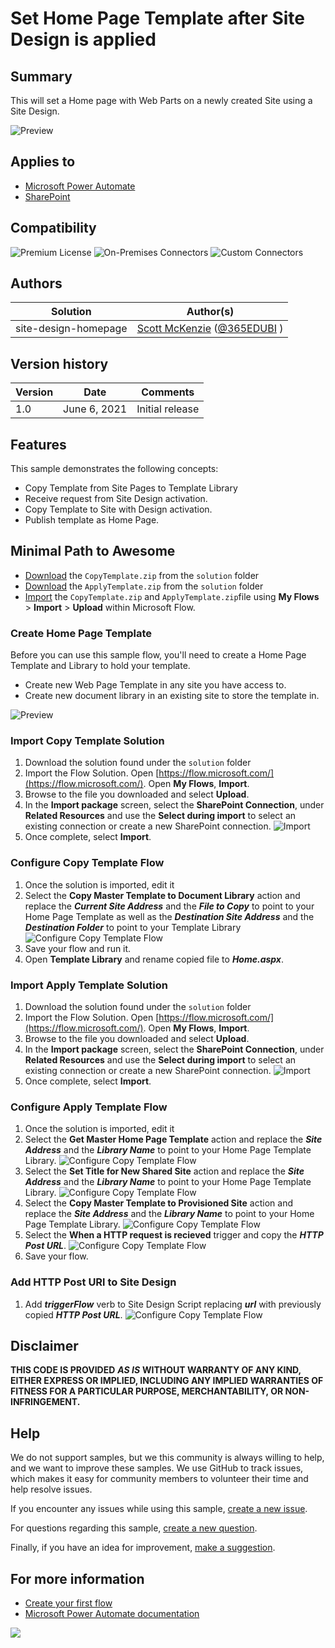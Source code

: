 # Set Home Page Template after Site Design is applied

## Summary

This will set a Home page with Web Parts on a newly created Site using a Site Design. 

![Preview](assets/preview.png "Automation Preview Image")

## Applies to

*   [Microsoft Power Automate](https://docs.microsoft.com/power-automate/)
*   [SharePoint](https://docs.microsoft.com/sharepoint/)

## Compatibility

![Premium License](https://img.shields.io/badge/Premium%20License-Required-green.svg "required")
![On-Premises Connectors](https://img.shields.io/badge/On--Premises%20Connectors-No-green.svg "Does not use on-premise connectors")
![Custom Connectors](https://img.shields.io/badge/Custom%20Connectors-Not%20Required-green.svg "Does not use custom connectors")

## Authors

| Solution | Author(s) |
| --- | --- |
| site-design-homepage | [Scott McKenzie](https://github.com/skmckenFVSD) ([@365EDUBI](https://twitter.com/365EDUBI) )

## Version history

| Version | Date | Comments |
| --- | --- | --- |
| 1.0 | June 6, 2021 | Initial release |

## Features

This sample demonstrates the following concepts:

* Copy Template from Site Pages to Template Library
* Receive request from Site Design activation.
* Copy Template to Site with Design activation.
* Publish template as Home Page.


## Minimal Path to Awesome
* [Download](solution/CopyTemplate.zip) the `CopyTemplate.zip` from the `solution` folder
* [Download](solution/ApplyTemplate.zip) the `ApplyTemplate.zip` from the `solution` folder
* [Import](https://flow.microsoft.com/en-us/blog/import-export-bap-packages/) the `CopyTemplate.zip` and `ApplyTemplate.zip`file using **My Flows** > **Import** > **Upload** within Microsoft Flow.

### Create Home Page Template

Before you can use this sample flow, you'll need to create a Home Page Template and Library to hold your template.

* Create new Web Page Template in any site you have access to.
* Create new document library in an existing site to store the template in.

![Preview](assets/homepagetemplate.png "Automation Preview Image")

### Import Copy Template Solution

1.   Download the solution found under the `solution` folder
1.   Import the Flow Solution. Open  [https://flow.microsoft.com/](https://flow.microsoft.com/). Open **My Flows**, **Import**.
1.   Browse to the file you downloaded and select **Upload**.
1.   In the **Import package** screen, select the **SharePoint Connection**, under **Related Resources** and use the **Select during import** to select an existing connection or create a new SharePoint connection.
     ![Import](./assets/ImportCopyTemplate.png)
1.   Once complete, select **Import**.

### Configure Copy Template Flow

1. Once the solution is imported, edit it
1. Select the **Copy Master Template to Document Library** action and replace the ***Current Site Address*** and the ***File to Copy*** to point to your Home Page Template as well as the  ***Destination Site Address*** and the ***Destination Folder*** to point to your Template Library
   ![Configure Copy Template Flow](assets/ConfigureCopyFlow.png)
1. Save your flow and run it.
1. Open **Template Library** and rename copied file to ***Home.aspx***.

### Import Apply Template Solution

1.   Download the solution found under the `solution` folder
1.   Import the Flow Solution. Open  [https://flow.microsoft.com/](https://flow.microsoft.com/). Open **My Flows**, **Import**.
1.   Browse to the file you downloaded and select **Upload**.
1.   In the **Import package** screen, select the **SharePoint Connection**, under **Related Resources** and use the **Select during import** to select an existing connection or create a new SharePoint connection.
     ![Import](./assets/ImportApplyTemplate.png)
1.   Once complete, select **Import**.

### Configure Apply Template Flow

1. Once the solution is imported, edit it
1. Select the **Get Master Home Page Template** action and replace the ***Site Address*** and the ***Library Name*** to point to your Home Page Template Library.
   ![Configure Copy Template Flow](assets/ConfigureApplyFlow1.png)
1. Select the **Set Title for New Shared Site** action and replace the ***Site Address*** and the ***Library Name*** to point to your Home Page Template Library.
   ![Configure Copy Template Flow](assets/ConfigureApplyFlow2.png)
1. Select the **Copy Master Template to Provisioned Site** action and replace the ***Site Address*** and the ***Library Name*** to point to your Home Page Template Library.
   ![Configure Copy Template Flow](assets/ConfigureApplyFlow3.png)
1. Select the **When a HTTP request is recieved** trigger and copy the ***HTTP Post URL***.
   ![Configure Copy Template Flow](assets/ConfigureApplyFlow4.png)      
1. Save your flow.

### Add HTTP Post URl to Site Design
1. Add ***triggerFlow*** verb to Site Design Script replacing ***url*** with previously copied ***HTTP Post URL***.
   ![Configure Copy Template Flow](assets/ConfigureSiteDesign.png)      


## Disclaimer

**THIS CODE IS PROVIDED** _**AS IS**_ **WITHOUT WARRANTY OF ANY KIND, EITHER EXPRESS OR IMPLIED, INCLUDING ANY IMPLIED WARRANTIES OF FITNESS FOR A PARTICULAR PURPOSE, MERCHANTABILITY, OR NON-INFRINGEMENT.**

## Help

We do not support samples, but we this community is always willing to help, and we want to improve these samples. We use GitHub to track issues, which makes it easy for  community members to volunteer their time and help resolve issues.

If you encounter any issues while using this sample, [create a new issue](https://github.com/pnp/powerautomate-samples/issues/new?assignees=&labels=Needs%3A+Triage+%3Amag%3A%2Ctype%3Abug-suspected&template=bug-report.yml&sample=site-design-homepage&authors=@skmckenFVSD&title=site-design-homepage%20-%20).

For questions regarding this sample, [create a new question](https://github.com/pnp/powerautomate-samples/issues/new?assignees=&labels=Needs%3A+Triage+%3Amag%3A%2Ctype%3Abug-suspected&template=question.yml&sample=site-design-homepage&authors=@skmckenFVSD&title=site-design-homepage%20-%20).

Finally, if you have an idea for improvement, [make a suggestion](https://github.com/pnp/powerautomate-samples/issues/new?assignees=&labels=Needs%3A+Triage+%3Amag%3A%2Ctype%3Abug-suspected&template=suggestion.yml&sample=site-design-homepage&authors=@skmckenFVSD&title=site-design-homepage%20-%20).

## For more information

- [Create your first flow](https://docs.microsoft.com/en-us/power-automate/getting-started#create-your-first-flow)
- [Microsoft Power Automate documentation](https://docs.microsoft.com/en-us/power-automate/)


<img src="https://telemetry.sharepointpnp.com/powerautomate-samples/samples/site-design-homepage" />
